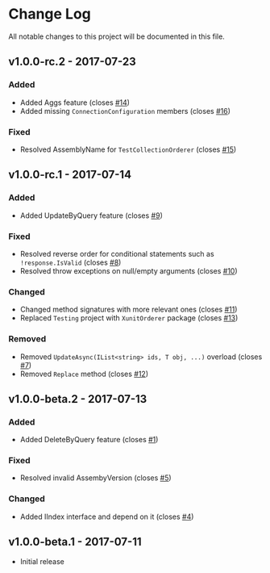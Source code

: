 # Change Log
All notable changes to this project will be documented in this file.

## v1.0.0-rc.2 - 2017-07-23
### Added
- Added Aggs feature (closes [#14](https://github.com/fulls1z3/elasticizer/issue/14))
- Added missing `ConnectionConfiguration` members (closes [#16](https://github.com/fulls1z3/elasticizer/issue/16))

### Fixed
- Resolved AssemblyName for `TestCollectionOrderer` (closes [#15](https://github.com/fulls1z3/elasticizer/issue/15))

## v1.0.0-rc.1 - 2017-07-14
### Added
- Added UpdateByQuery feature  (closes [#9](https://github.com/fulls1z3/elasticizer/issue/9))

### Fixed
- Resolved reverse order for conditional statements such as `!response.IsValid` (closes [#8](https://github.com/fulls1z3/elasticizer/issue/8))
- Resolved throw exceptions on null/empty arguments (closes [#10](https://github.com/fulls1z3/elasticizer/issue/10))

### Changed
- Changed method signatures with more relevant ones (closes [#11](https://github.com/fulls1z3/elasticizer/issue/11))
- Replaced `Testing` project with `XunitOrderer` package (closes [#13](https://github.com/fulls1z3/elasticizer/issue/13))

### Removed
- Removed `UpdateAsync(IList<string> ids, T obj, ...)` overload (closes [#7](https://github.com/fulls1z3/elasticizer/issue/7))
- Removed `Replace` method (closes [#12](https://github.com/fulls1z3/elasticizer/issue/12))

## v1.0.0-beta.2 - 2017-07-13
### Added
- Added DeleteByQuery feature (closes [#1](https://github.com/fulls1z3/elasticizer/issue/1))

### Fixed
- Resolved invalid AssembyVersion (closes [#5](https://github.com/fulls1z3/elasticizer/issue/5))

### Changed
- Added IIndex interface and depend on it (closes [#4](https://github.com/fulls1z3/elasticizer/issue/4))

## v1.0.0-beta.1 - 2017-07-11
- Initial release
